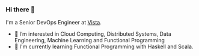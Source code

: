 ### Hi there 👋

I'm a Senior DevOps Engineer at [Vista](https://www.vista.com/).

- 🌱 I’m interested in Cloud Computing, Distributed Systems, Data Engineering, Machine Learning and Functional Programming
- 🔭 I'm currently learning Functional Programming with Haskell and Scala.
<!--
**rshad/rshad** is a ✨ _special_ ✨ repository because its `README.md` (this file) appears on your GitHub profile.

Here are some ideas to get you started:

- 🔭 I’m currently working on ...

- 👯 I’m looking to collaborate on ...
- 🤔 I’m looking for help with ...
- 💬 Ask me about ...
- 📫 How to reach me: ...
- 😄 Pronouns: ...
- ⚡ Fun fact: ...
-->
